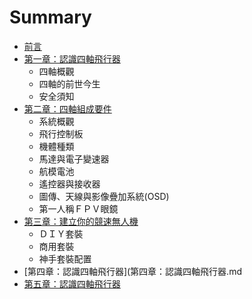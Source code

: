 # Summary

* [前言](README.md)
* [第一章：認識四軸飛行器](第一章.md)
  * 四軸概觀
  * 四軸的前世今生
  * 安全須知
* [第二章：四軸組成要件](第二章.md)
  * 系統概觀
  * 飛行控制板
  * 機體種類
  * 馬達與電子變速器
  * 航模電池
  * 遙控器與接收器
  * 圖傳、天線與影像疊加系統(OSD)
  * 第一人稱ＦＰＶ眼鏡
* [第三章：建立你的競速無人機](第三章.md)
  * ＤＩＹ套裝
  * 商用套裝
  * 神手套裝配置
* [第四章：認識四軸飛行器](第四章：認識四軸飛行器.md
* [第五章：認識四軸飛行器](第五章：認識四軸飛行器.md)

